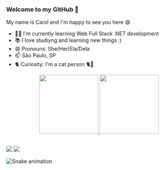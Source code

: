 <!-- desenvolver e adicionar banner, conforme:
![Welcome to my GitHub :)!](https://github.com/cgcagnoni/cgcagnoni/blob/main/bannerbase.jpg)
-->

### Welcome to my GitHub 👋
My name is Carol and I'm happy to see you here 😄

- 👩‍🎓 I'm currently learning Web Full Stack .NET development
- 📚 I love studiyng and learning new things :)
- 😄 Pronouns: She/Her/Ela/Dela
- 📫 São Paulo, SP
- 🐈 Curiosity: I'm a cat person 🐈💖

<div align="center">
  <a href="https://github.com/cgcagnoni">
  <img height="160em" src="https://github-readme-stats.vercel.app/api?username=cgcagnoni&show_icons=true&theme=dracula&include_all_commits=true&count_private=true"/>
  <img height="160em" src="https://github-readme-stats.vercel.app/api/top-langs/?username=cgcagnoni&layout=compact&langs_count=7&theme=dracula"/>
</div>
  
  ##
 
<div> 
  <a href = "mailto:cgcagnoni@gmail.com"><img src="https://img.shields.io/badge/-Gmail-%23333?style=for-the-badge&logo=gmail&logoColor=white" target="_blank"></a>
  <a href="https://www.linkedin.com/in/caroliny-cagnoni/" target="_blank"><img src="https://img.shields.io/badge/-LinkedIn-%230077B5?style=for-the-badge&logo=linkedin&logoColor=white" target="_blank"></a>
 
  ![Snake animation](https://github.com/cgcagnoni/cgcagnoni/blob/output/github-contribution-grid-snake.svg)
 
</div>